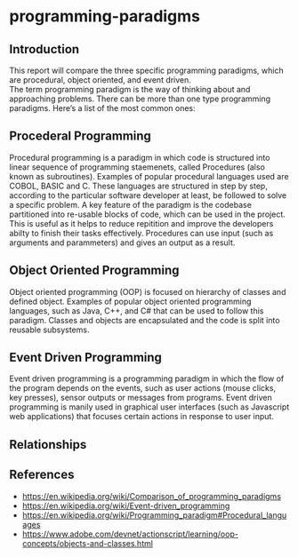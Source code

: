 # programming-paradigms

## Introduction
This report will compare the three specific programming paradigms, which are procedural, object oriented, and event driven.  
The term programming paradigm is the way of thinking about and approaching problems. There can be more than one type programming paradigms. Here’s a list of the most common ones:

## Procederal Programming
Procedural programming is a paradigm in which code is structured into linear sequence of programming staemenets, called Procedures (also known as subroutines). Examples of popular procedural languages used are COBOL, BASIC and C. These languages are structured in step by step, according to the particular software developer at least, be followed to solve a specific problem. A key feature of the paradigm is the codebase partitioned into re-usable blocks of code, which can be used in the project. This is useful as it helps to reduce repitition and improve the developers abilty to finish their tasks effectively. Procedures can use input (such as arguments and parammeters) and gives an output as a result.

## Object Oriented Programming
Object oriented programming (OOP) is focused on hierarchy of classes and defined object. Examples of popular object oriented programming languages, such as Java, C++, and C# that can be used to follow this paradigm. Classes and objects are encapsulated and the code is split into reusable subsystems. 

## Event Driven Programming
Event driven programming is a programming paradigm in which the flow of the program  depends on the events, such as user actions (mouse clicks, key presses), sensor outputs or messages from programs. Event driven programming is manily used in graphical user interfaces (such as Javascript web applications) that focuses certain actions in response to user input. 

## Relationships

## References
- https://en.wikipedia.org/wiki/Comparison_of_programming_paradigms
- https://en.wikipedia.org/wiki/Event-driven_programming
- https://en.wikipedia.org/wiki/Programming_paradigm#Procedural_languages
- https://www.adobe.com/devnet/actionscript/learning/oop-concepts/objects-and-classes.html
